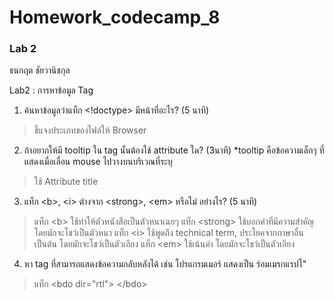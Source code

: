 # Homework_codecamp_8
### Lab 2
ธนกฤต ชัยวานิชกุล

   Lab2 : การหาข้อมูล Tag
   1. ค้นหาข้อมูลว่าแท็ก <!doctype> มีหน้าที่อะไร? (5 นาที)
   > ชี้แจงประเภทของไฟล์ให้ Browser

   2. ถ้าอยากให้มี tooltip ใน tag นั้นต้องใช้ attribute ใด? (3นาที)
       *tooltip คือข้อความเล็กๆ ที่แสดงเมื่อเลื่อน mouse ไปวางบนบริเวณที่ระบุ
   > ใช้ Attribute title

   3. แท็ก \<b>, \<i> ต่างจาก \<strong>, \<em> หรือไม่ อย่างไร? (5 นาที)
   > แท็ก \<b> ใช้ทำให้ตัวหนังสือเป็นตัวหนาเฉยๆ แท็ก \<strong> ใช้บอกคำที่มีความสำคัญโดยมักจะโชว์เป็นตัวหนา
   > แท็ก \<i> ใช้พูดถึง technical term, ประโยคจากภาษาอื่น เป็นต้น โดยมักจะโชว์เป็นตัวเอียง แท็ก \<em> ใช้เน้นคำ โดยมักจะโชว์เป็นตัวเอียง


   4. หา tag ที่สามารถแสดงข้อความกลับหลังได้
       เช่น โปรแกรมเมอร์ แสดงเป็น ร์อมเมรกแรปโ"
   > แท็ก \<bdo dir="rtl"> \</bdo>
